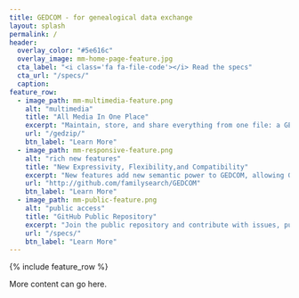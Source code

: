 ```yaml
---
title: GEDCOM - for genealogical data exchange
layout: splash
permalink: /
header:
  overlay_color: "#5e616c"
  overlay_image: mm-home-page-feature.jpg
  cta_label: "<i class='fa fa-file-code'></i> Read the specs"
  cta_url: "/specs/"
  caption:
feature_row:
  - image_path: mm-multimedia-feature.png
    alt: "multimedia"
    title: "All Media In One Place"
    excerpt: "Maintain, store, and share everything from one file: a GEDZip file."
    url: "/gedzip/"
    btn_label: "Learn More"
  - image_path: mm-responsive-feature.png
    alt: "rich new features"
    title: "New Expressivity, Flexibility,and Compatibility"
    excerpt: "New features add new semantic power to GEDCOM, allowing GEDCOM Version 7.0 to represent concepts Version 5.5 could not represent. Media can now link to the Internet as well as local files. All dates now have date phrases, including date ranges and periods. Identifier RIN, RFN, and AFN have been combined into a new EXID, which can now also be used to link to external databases and websites. All text payloads may contain line breaks. LANG payloads are now language tags. Many other positive changes can be reviewed in the ChangeLog in the main public repository."
    url: "http://github.com/familysearch/GEDCOM"
    btn_label: "Learn More"
  - image_path: mm-public-feature.png
    alt: "public access"
    title: "GitHub Public Repository"
    excerpt: "Join the public repository and contribute with issues, pull requests, and comments. Copy, review, and use the published specification for programming whatever genealogical software you want."
    url: "/specs/"
    btn_label: "Learn More"
---
```


{% include feature_row %}

More content can go here.